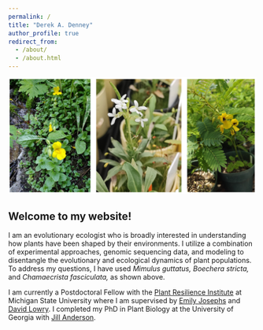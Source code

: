 ```yaml
---
permalink: /
title: "Derek A. Denney"
author_profile: true
redirect_from:
  - /about/
  - /about.html
---
```


![Mimulus guttatus, Boechera stricta, Chamaecrista fasciculata](/images/study_sys.png)
  
## Welcome to my website!

I am an evolutionary ecologist who is broadly interested in understanding how plants have been shaped by their environments. I utilize a combination of experimental approaches, genomic sequencing data, and modeling to disentangle the evolutionary and ecological dynamics of plant populations. To address my questions, I have used *Mimulus guttatus, Boechera stricta,* and *Chamaecrista fasciculata,* as shown above.
  
I am currently a Postdoctoral Fellow with the [Plant Resilience Institute](https://plantresilience.msu.edu/) at Michigan State University where I am supervised by [Emily Josephs](https://josephslab.github.io) and [David Lowry](https://davidbryantlowry.wordpress.com/). I completed my PhD in Plant Biology at the University of Georgia with [Jill Anderson](https://anderson.franklinresearch.uga.edu/).
